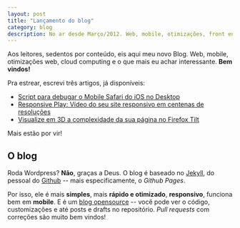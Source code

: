 ```yaml
---
layout: post
title: "Lançamento do blog"
category: blog
description: No ar desde Março/2012. Web, mobile, otimizações, front end.
---
```


Aos leitores, sedentos por conteúdo, eis aqui meu novo Blog. Web, mobile, otimizações web, cloud computing e o que mais eu achar interessante. **Bem vindos!**

Pra estrear, escrevi três artigos, já disponíveis:

* [Script para debugar o Mobile Safari do iOS no Desktop](/debug-mobile-safari-ios/)
* [Responsive Play: Vídeo do seu site responsivo em centenas de resoluções](/responsive-video-play/)
* [Visualize em 3D a complexidade da sua página no Firefox Tilt](/firefox-tilt-3d-inspector/)

Mais estão por vir!

O blog
------

Roda Wordpress? **Não**, graças a Deus. O blog é baseado no [Jekyll](https://github.com/mojombo/jekyll "Projeto Jekyll no Github"), do pessoal do [Github](http://github.com) -- mais especificamente, o *Github Pages*.

Por isso, ele é mais **simples**, mais **rápido e otimizado**, **responsivo**, funciona bem em **mobile**. E é um [blog opensource](https://github.com/sergiolopes/blog "Repositório do blog no Github") -- você pode ver o código, customizações e até posts e drafts no repositório. *Pull requests* com correções são muito bem vindos!
